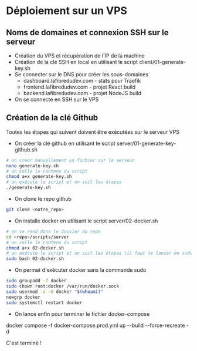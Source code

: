 # Déploiement sur un VPS

## Noms de domaines et connexion SSH sur le serveur

- Création du VPS et récupération de l'IP de la machine
- Création de la clé SSH en local en utilisant le script client/01-generate-key.sh
- Se connecter sur le DNS pour créer les sous-domaines
  - dashboard.lafibredudev.com - stats pour Traefik
  - frontend.lafibredudev.com - projet React build
  - backend.lafibredudev.com - projet NodeJS build
- On se connecte en SSH sur le VPS

## Création de la clé Github

Toutes les étapes qui suivent doivent être exécutées sur le serveur VPS

- On créer la clé github en utilisant le script server/01-generate-key-github.sh

```sh
# on créer manuellement un fichier sur le serveur
nano generate-key.sh
# on colle le contenu du script
chmod a+x generate-key.sh
# on exécute le script et on suit les étapes
./generate-key.sh
```

- On clone le repo github

```sh
git clone <notre_repo>
```

- On installe docker en utilisant le script server/02-docker.sh

```sh
# on se rend dans le dossier du repo
cd <repo>/scripts/server
# on colle le contenu du script
chmod a+x 02-docker.sh
# on exécute le script et on suit les étapes (il faut le lancer en sudo)
sudo bash 02-docker.sh
```

- On permet d'exécuter docker sans la commande sudo

```sh
sudo groupadd -f docker
sudo chown root:docker /var/run/docker.sock
sudo usermod -a -G docker "$(whoami)"
newgrp docker
sudo systemctl restart docker
```

- On lance enfin pour terminer le fichier docker-compose

docker compose -f docker-compose.prod.yml up --build --force-recreate -d

C'est terminé !
